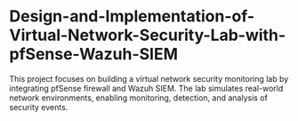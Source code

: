 # Design-and-Implementation-of-Virtual-Network-Security-Lab-with-pfSense-Wazuh-SIEM
This project focuses on building a virtual network security monitoring lab by integrating pfSense firewall and Wazuh SIEM. The lab simulates real-world network environments, enabling monitoring, detection, and analysis of security events. 
